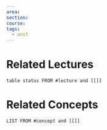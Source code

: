 ```yaml
---
area:
section:
course: 
tags:
  - unit
---
```


# Related Lectures
```dataview
table status FROM #lecture and [[]]
```

# Related Concepts
```dataview
LIST FROM #concept and [[]]
```